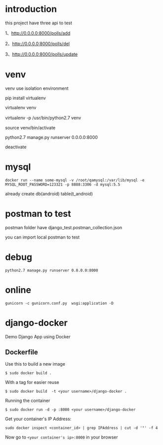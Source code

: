 introduction
=============
this project have three api to test

1、http://0.0.0.0:8000/polls/add

2、http://0.0.0.0:8000/polls/del

3、http://0.0.0.0:8000/polls/update


venv
=============

venv use isolation environment

pip install virtualenv

virtualenv venv

virtualenv -p /usr/bin/python2.7 venv　

source venv/bin/activate

python2.7 manage.py runserver 0.0.0.0:8000

deactivate

mysql
=============

```
docker run --name some-mysql -v /root/qamysql:/var/lib/mysql -e MYSQL_ROOT_PASSWORD=123321 -p 8888:3306 -d mysql:5.5
```

already create db(android) table(t_android)


postman to test
=============
postman folder have django_test.postman_collection.json

you can import local postman to test


debug
=============
```
python2.7 manage.py runserver 0.0.0.0:8000
```


online
=============
```
gunicorn -c gunicorn.conf.py  wsgi:application -D
```



django-docker
=============

Demo Django App using Docker


Dockerfile
----------
Use this to build a new image

    $ sudo docker build .

With a tag for easier reuse

    $ sudo docker build  -t <your username>/django-docker .

Running the container

    $ sudo docker run -d -p :8000 <your username>/django-docker
    
Get your container's IP Address:

    sudo docker inspect <container_id> | grep IPAddress | cut -d '"' -f 4

Now go to `<your container's ip>:8000` in your browser